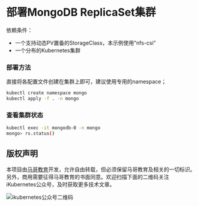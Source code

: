 # 部署MongoDB ReplicaSet集群

依赖条件：
- 一个支持动态PV置备的StorageClass，本示例使用”nfs-csi”
- 一个分布的Kubernetes集群

### 部署方法
直接将各配置文件创建在集群上即可，建议使用专用的namespace；

```bash
kubectl create namespace mongo
kubectl apply -f . -n mongo
```

### 查看集群状态

```bash
kubectl exec -it mongodb-0 -n mongo
mongo> rs.status()
```

## 版权声明

本项目由[马哥教育](www.magedu.com)开发，允许自由转载，但必须保留马哥教育及相关的一切标识。另外，商用需要征得马哥教育的书面同意。欢迎扫描下面的二维码关注iKubernetes公众号，及时获取更多技术文章。

![ikubernetes公众号二维码](https://github.com/iKubernetes/Kubernetes_Advanced_Practical_2rd/raw/main/imgs/iKubernetes%E5%85%AC%E4%BC%97%E5%8F%B7%E4%BA%8C%E7%BB%B4%E7%A0%81.jpg)
